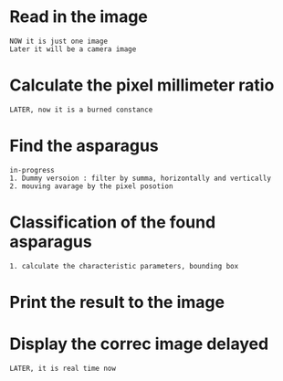 # Read in the image
    NOW it is just one image
    Later it will be a camera image

# Calculate the pixel millimeter ratio
    LATER, now it is a burned constance

# Find the asparagus
    in-progress
    1. Dummy versoion : filter by summa, horizontally and vertically
    2. mouving avarage by the pixel posotion

# Classification of the found asparagus
    1. calculate the characteristic parameters, bounding box

# Print the result to the image

# Display the correc image delayed
    LATER, it is real time now
    
